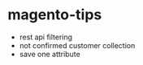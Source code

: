 magento-tips
============

* rest api filtering
* not confirmed customer collection
* save one attribute
